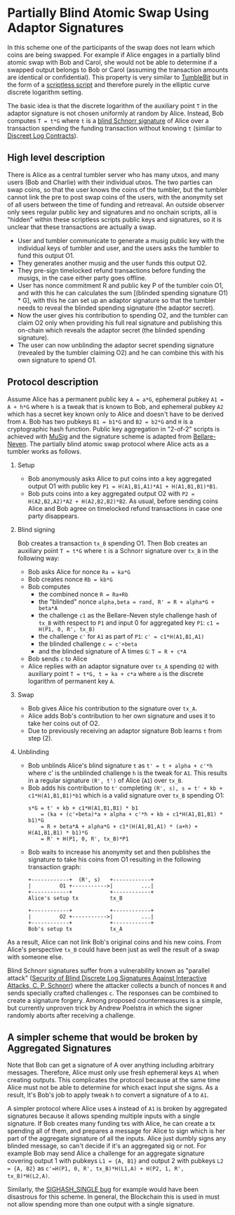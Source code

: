 Partially Blind Atomic Swap Using Adaptor Signatures
===========================

In this scheme one of the participants of the swap does not learn which coins
are being swapped. For example if Alice engages in a partially blind atomic
swap with Bob and Carol, she would not be able to determine if a swapped output
belongs to Bob or Carol (assuming the transaction amounts are identical or
confidential). This property is very similar to
[TumbleBit](https://eprint.iacr.org/2016/575.pdf) but in the form of a
[scriptless
script](https://github.com/apoelstra/scriptless-scripts/blob/master/md/atomic-swap.md)
and therefore purely in the elliptic curve discrete logarithm setting.

The basic idea is that the discrete logarithm of the auxiliary point `T` in the
adaptor signature is not chosen uniformly at random by Alice. Instead, Bob
computes `T = t*G` where `t` is a [blind Schnorr
signature](https://blog.cryptographyengineering.com/a-note-on-blind-signature-schemes/)
of Alice over a transaction spending the funding transaction without knowing `t`
(similar to [Discreet Log Contracts](https://adiabat.github.io/dlc.pdf)).

High level description
---
There is Alice as a central tumbler server who has many utxos, and many users
(Bob and Charlie) with their individual utxos. The two parties can swap coins,
so that the user knows the coins of the tumbler, but the tumbler cannot link
the pre to post swap coins of the users, with the anonymity set of all users
between the time of funding and retreaval. An outside observer only sees
regular public key and signatures and no onchain scripts, all is "hidden"
within these scriptless scripts public keys and signatures, so it is unclear
that these transactions are actually a swap.

   * User and tumbler communicate to generate a musig public key with the 
     individual keys of tumbler and user, and the users asks the tumbler to 
     fund this output O1.
   * They generates another musig and the user funds this output O2.
   * They pre-sign timelocked refund transactions before funding the musigs, in
     the case either party goes offline.
   * User has nonce commitment R and public key P of the tumbler coin O1, and 
     with this he can calculates the sum [(blinded spending signature O1) * G],
     with this he can set up an adaptor signature so that the tumbler needs to
     reveal the blinded spending signature (the adaptor secret).
   * Now the user gives his contribution to spending O2, and the tumbler can
     claim O2 only when providing his full real signature and publishing this
     on-chain which reveals the adaptor secret (the blinded spending signature).
   * The user can now unblinding the adaptor secret spending signature (revealed
     by the tumbler claiming O2) and he can combine this with his own signature
     to spend O1.

Protocol description
---
Assume Alice has a permanent public key `A = a*G`, ephemeral pubkey `A1 = A +
h*G` where `h` is a tweak that is known to Bob, and ephemeral pubkey `A2` which
has a secret key known only to Alice and doesn't have to be derived from `A`.
Bob has two pubkeys `B1 = b1*G` and `B2 = b2*G`
and `H` is a cryptographic hash function. Public key aggregation in "2-of-2"
scripts is achieved with [MuSig](https://eprint.iacr.org/2018/068.pdf) and the
signature scheme is adapted from
[Bellare-Neven](https://cseweb.ucsd.edu/~mihir/papers/multisignatures-ccs.pdf).
The partially blind atomic swap protocol where Alice acts as a tumbler works as
follows.

1. Setup

   * Bob anonymously asks Alice to put coins into a key aggregated output O1
     with public key `P1 = H(A1,B1,A1)*A1 + H(A1,B1,B1)*B1`.
   * Bob puts coins into a key aggregated output O2 with `P2 = H(A2,B2,A2)*A2 +
     H(A2,B2,B2)*B2`. As usual, before sending coins Alice and Bob agree on
     timelocked refund transactions in case one party disappears.
2. Blind signing

   Bob creates a transaction `tx_B` spending O1. Then Bob creates an auxiliary
   point `T = t*G` where `t` is a Schnorr signature over `tx_B` in the
   following way:

    * Bob asks Alice for nonce `Ra = ka*G`
    * Bob creates nonce `Rb = kb*G`
    * Bob computes
        * the combined nonce `R = Ra+Rb`
        * the "blinded" nonce `alpha,beta = rand, R' = R + alpha*G + beta*A`
        * the challenge `c1` as the Bellare-Neven style challenge hash of
          `tx_B` with respect to `P1` and input 0 for aggregated key `P1`: `c1
          = H(P1, 0, R', tx_B)`
        * the challenge `c'` for `A1` as part of `P1`: `c' = c1*H(A1,B1,A1)`
        * the blinded challenge `c = c'+beta`
        * and the blinded signature of A times `G`: `T = R + c*A`
   * Bob sends `c` to Alice
   * Alice replies with an adaptor signature over `tx_A` spending `O2` with
     auxiliary point `T = t*G, t = ka + c*a` where `a` is the discrete
     logarithm of permanent key `A`.
3. Swap

    * Bob gives Alice his contribution to the signature over `tx_A`.
    * Alice adds Bob's contribution to her own signature and uses it to take
      her coins out of O2.
    * Due to previously receiving an adaptor signature Bob learns `t` from step (2).
4. Unblinding

   * Bob unblinds Alice's blind signature `t` as `t' = t + alpha + c'*h` where
     c' is the unblinded challenge `h` is the tweak for `A1`. This results in a
     regular signature `(R', t')` of Alice (`A1`) over `tx_B`.
   * Bob adds his contribution to `t'` completing `(R', s), s = t' + kb +
     c1*H(A1,B1,B1)*b1` which is a valid signature over `tx_B` spending O1:
     ```
     s*G = t' + kb + c1*H(A1,B1,B1) * b1
         = (ka + (c'+beta)*a + alpha + c'*h + kb + c1*H(A1,B1,B1) * b1)*G
         = R + beta*A + alpha*G + c1*(H(A1,B1,A1) * (a+h) + H(A1,B1,B1) * b1)*G
         = R' + H(P1, 0, R', tx_B)*P1
     ```
   * Bob waits to increase his anonymity set and then publishes the signature
     to take his coins from O1 resulting in the following transaction graph:
     ```
     +------------+  (R', s)   +------------+
     |         O1 +----------->|         ...|
     +------------+            +------------+
     Alice's setup tx          tx_B

     +------------+            +------------+
     |         O2 +----------->|         ...|
     +------------+            +------------+
     Bob's setup tx            tx_A
     ```

As a result, Alice can not link Bob's original coins and his new coins. From
Alice's perspective `tx_B` could have been just as well the result of a swap
with someone else.

Blind Schnorr signatures suffer from a vulnerability known as "parallel attack"
([Security of Blind Discrete Log Signatures Against Interactive Attacks, C. P.
Schnorr](http://www.math.uni-frankfurt.de/~dmst/research/papers/schnorr.blind_sigs_attack.2001.pdf))
where the attacker collects a bunch of nonces `R` and sends specially crafted
challenges `c`. The responses can be combined to create a signature forgery.
Among proposed countermeasures is a simple, but currently unproven trick by
Andrew Poelstra in which the signer randomly aborts after receiving a
challenge.


A simpler scheme that would be broken by Aggregated Signatures
---
Note that Bob can get a signature of A over anything including arbitrary
messages. Therefore, Alice must only use fresh ephemeral keys `A1` when
creating outputs. This complicates the protocol because at the same time Alice
must not be able to determine for which exact input she signs. As a result,
It's Bob's job to apply tweak `h` to convert a signature of `A` to `A1`.

A simpler protocol where Alice uses `A` instead of `A1` is broken by aggregated
signatures because it allows spending multiple inputs with a single signature.
If Bob creates many funding txs with Alice, he can create a tx spending all of
them, and prepares a message for Alice to sign which is her part of the
aggregate signature of all the inputs. Alice just dumbly signs any blinded
message, so can't decide if it's an aggregated sig or not. For example Bob may
send Alice a challenge for an aggregate signature covering output 1 with
pubkeys `L1 = {A, B1}` and output 2 with pubkeys `L2 = {A, B2}` as `c'=H(P1, 0,
R', tx_B)*H(L1,A) + H(P2, 1, R', tx_B)*H(L2,A)`.

Similarly, the [SIGHASH_SINGLE
bug](https://underhandedcrypto.com/2016/08/17/the-2016-backdoored-cryptocurrency-contest-winner/)
for example would have been disastrous for this scheme. In general, the
Blockchain this is used in must not allow spending more than one output with a
single signature.
